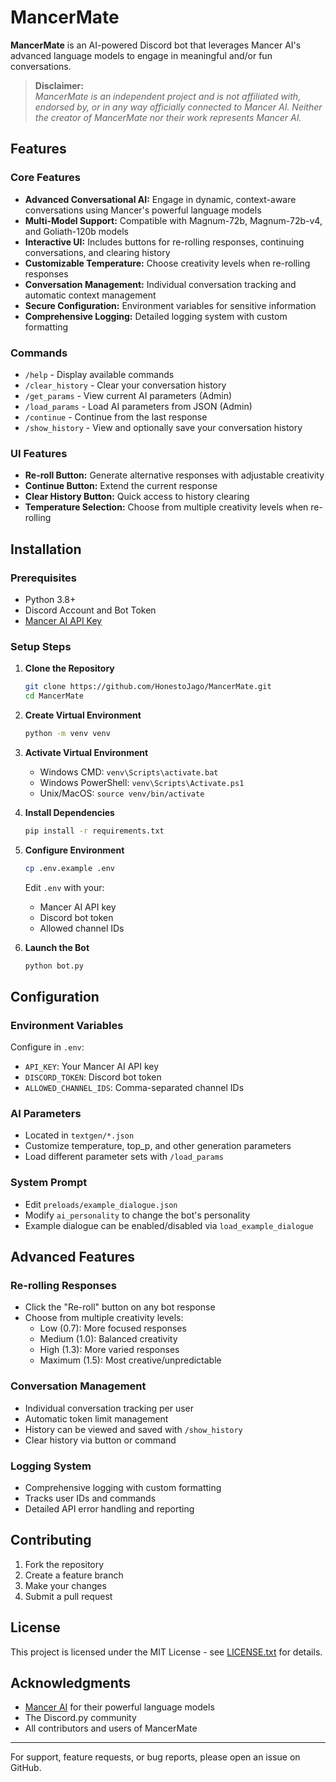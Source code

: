 # MancerMate

**MancerMate** is an AI-powered Discord bot that leverages Mancer AI's advanced language models to engage in meaningful and/or fun conversations.

> **Disclaimer:**  
> *MancerMate is an independent project and is not affiliated with, endorsed by, or in any way officially connected to Mancer AI. Neither the creator of MancerMate nor their work represents Mancer AI.*

## Features

### Core Features
- **Advanced Conversational AI:** Engage in dynamic, context-aware conversations using Mancer's powerful language models
- **Multi-Model Support:** Compatible with Magnum-72b, Magnum-72b-v4, and Goliath-120b models
- **Interactive UI:** Includes buttons for re-rolling responses, continuing conversations, and clearing history
- **Customizable Temperature:** Choose creativity levels when re-rolling responses
- **Conversation Management:** Individual conversation tracking and automatic context management
- **Secure Configuration:** Environment variables for sensitive information
- **Comprehensive Logging:** Detailed logging system with custom formatting

### Commands
- `/help` - Display available commands
- `/clear_history` - Clear your conversation history
- `/get_params` - View current AI parameters (Admin)
- `/load_params` - Load AI parameters from JSON (Admin)
- `/continue` - Continue from the last response
- `/show_history` - View and optionally save your conversation history

### UI Features
- **Re-roll Button:** Generate alternative responses with adjustable creativity
- **Continue Button:** Extend the current response
- **Clear History Button:** Quick access to history clearing
- **Temperature Selection:** Choose from multiple creativity levels when re-rolling

## Installation

### Prerequisites

- Python 3.8+
- Discord Account and Bot Token
- [Mancer AI API Key](https://mancer.tech/)

### Setup Steps

1. **Clone the Repository**
   ```bash
   git clone https://github.com/HonestoJago/MancerMate.git
   cd MancerMate
   ```

2. **Create Virtual Environment**
   ```bash
   python -m venv venv
   ```

3. **Activate Virtual Environment**
   - Windows CMD: `venv\Scripts\activate.bat`
   - Windows PowerShell: `venv\Scripts\Activate.ps1`
   - Unix/MacOS: `source venv/bin/activate`

4. **Install Dependencies**
   ```bash
   pip install -r requirements.txt
   ```

5. **Configure Environment**
   ```bash
   cp .env.example .env
   ```
   Edit `.env` with your:
   - Mancer AI API key
   - Discord bot token
   - Allowed channel IDs

6. **Launch the Bot**
   ```bash
   python bot.py
   ```

## Configuration

### Environment Variables
Configure in `.env`:
- `API_KEY`: Your Mancer AI API key
- `DISCORD_TOKEN`: Discord bot token
- `ALLOWED_CHANNEL_IDS`: Comma-separated channel IDs

### AI Parameters
- Located in `textgen/*.json`
- Customize temperature, top_p, and other generation parameters
- Load different parameter sets with `/load_params`

### System Prompt
- Edit `preloads/example_dialogue.json`
- Modify `ai_personality` to change the bot's personality
- Example dialogue can be enabled/disabled via `load_example_dialogue`

## Advanced Features

### Re-rolling Responses
- Click the "Re-roll" button on any bot response
- Choose from multiple creativity levels:
  - Low (0.7): More focused responses
  - Medium (1.0): Balanced creativity
  - High (1.3): More varied responses
  - Maximum (1.5): Most creative/unpredictable

### Conversation Management
- Individual conversation tracking per user
- Automatic token limit management
- History can be viewed and saved with `/show_history`
- Clear history via button or command

### Logging System
- Comprehensive logging with custom formatting
- Tracks user IDs and commands
- Detailed API error handling and reporting

## Contributing

1. Fork the repository
2. Create a feature branch
3. Make your changes
4. Submit a pull request

## License

This project is licensed under the MIT License - see [LICENSE.txt](LICENSE.txt) for details.

## Acknowledgments

- [Mancer AI](https://mancer.tech/) for their powerful language models
- The Discord.py community
- All contributors and users of MancerMate

---

For support, feature requests, or bug reports, please open an issue on GitHub.

